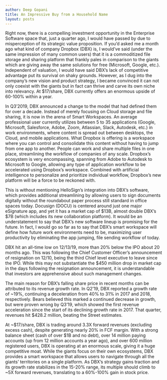 ```yaml
---
author: Deep Gopani
title: An Impressive Buy from a Household Name
layout: posts
---
```

Right now, there is a compelling investment opportunity in the Enterprise Software space that, just a quarter ago, I would have passed by due to misperception of its strategic value proposition. If you’d asked me a month ago what kind of company Dropbox (DBX) is, I would’ve said (under the same impression of many common users) that it is a commoditized file storage and sharing platform that frankly pales in comparison to the giants which are giving away the same solutions for free (Microsoft, Google, etc.).  Independent of valuation, I would have said DBX’s lack of competitive advantage put its survival on shaky grounds. However, as I dug into the company’s new vision and product strategy, I became convinced it can not only coexist with the giants but in fact can thrive and carve its own niche into relevancy. At $17/share, DBX currently offers an enormous upside of 60-100% within a year.

In Q3’2019, DBX announced a change to the model that had defined them for over a decade. Instead of merely focusing on Cloud storage and file sharing, it is now in the arena of Smart Workspaces. An average professional user currently utilizes between 5 to 35 applications (Google, Microsoft, Salesforce, Adobe, Zoom, Atlassian, Slack, Autodesk, etc.) in work environments, where content is spread out between desktops, the Cloud, and mobile applications. What Dropbox is offering is a workspace where you can control and consolidate this content without having to jump from one app to another.  People can work and share multiple files in one place, streamlining the workflow of companies of any scale. Dropbox’s ecosystem is very encompassing, spanning from Adobe to Autodesk to Microsoft to Google, allowing any type of application workflow to be accelerated using Dropbox’s workspace. Combined with artificial intelligence to personalize and prioritize individual workflow, Dropbox’s new platform will be a force to be reckoned with. 

This is without mentioning HelloSign’s integration into DBX’s software, which provides additional streamlining by allowing users to sign documents digitally without the roundabout paper process still standard in office spaces today. Docusign (DOCU) is centered around just one major eSignature app, and yet it has a market cap of $13B, almost double DBX’s $7B (which includes its new collaboration platform).  It would be an understatement to say that DBX’s new software lineup is promising for the future.  In fact, I would go so far as to say that DBX’s smart workspace will define how future work environments need to be, maximizing user productivity by eliminating the app jumping, file sending workflow of today.  

DBX hit an all-time low on 12/13/19, more than 20% below the IPO about 20 months ago. This was following the Chief Customer Officer’s announcement of resignation on 12/10, being the third Chief level executive to leave since the IPO. While this may not substantiate the $450 million drop in market cap in the days following the resignation announcement, it is understandable that investors are apprehensive about such management changes. 

The main reason for DBX’s falling share price in recent months can be attributed to its revenue growth rate. In Q2’19, DBX reported a growth rate of ~19%, continuing a deceleration from 40% to 31% in 2017 and 2018, respectively. Bears believed this marked a continued decrease in growth, but were proven wrong by Q3’19, which showed the first revenue acceleration since the start of its declining growth rate in 2017. That quarter, revenues hit $428.2 million, beating the Street estimates. 

At ~$17/share, DBX is trading around 3.3X forward revenues (excluding excess cash), despite generating nearly 20% in FCF margin.  With a strong balance sheet (cash of over $1B and no debt), over 14 million paying accounts (up from 12 million accounts a year ago), and over 600 million registered users, DBX is operating at an enormous scale, giving it a huge competitive moat. While the giants focus on their own ecosystems, DBX provides a smart workspace that allows users to navigate through all the giants’ territories on a single platform.  As DBX’s strategy gains traction and its growth rate stabilizes in the 15-20% range, its multiple should climb to ~5X forward revenues, translating to a 60%-100% gain in stock price.